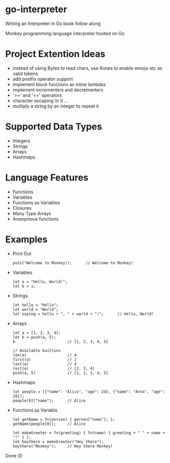 # go-interpreter
 Writing an Interpreter in Go book follow along

 Monkey programming language interpreter hosted on Go

# Project Extention Ideas
- instead of using Bytes to read chars, use Runes to enable emojis etc as valid tokens
- add postfix operator support
- implement block functions as inline lambdas
- implement incrementers and decrementers
- '>=' and '<=' operators
- character escaping \n \t ...
- multiply a string by an integer to repeat it

# Supported Data Types
- Integers
- Strings
- Arrays
- Hashmaps

# Language Features
- Functions
- Variables
- Functions as Variables
- Closures
- Many Type Arrays
- Anonymous functions

# Examples
- Print Out

    ```
    puts("Welcome to Monkey!);      // Welcome to Monkey! 
    ```

- Variables

    ```
    let a = "Hello, World!";
    let b = 1;
    ```

- Strings

    ```
    let hello = "Hello";
    let world = "World";
    let saying = hello + ", " + world + "!";      // Hello, World!
    ```

- Arrays

    ```
    let a = [1, 2, 3, 4];
    let b = push(a, 5);
    b                       // [1, 2, 3, 4, 5]

    // Available builtins
    len(a)                  // 4
    first(a)                // 1
    last(a)                 // 4
    rest(a)                 // [2, 3, 4]
    push(a, 5)              // [1, 2, 3, 4, 5]
    ```

- Hashmaps

    ```
    let people = [{"name": "Alice", "age": 24}, {"name": "Anna", "age": 28}];
    people[0]["name"];      // Alice
    ```

- Functions as Variabls

    ```
    let getName = fn(person) { person["name"]; };
    getName(people[0]);     // Alice

    let makeGreeter = fn(greeting) { fn(name) { greeting + " " + name + "!" } };
    let heythere = makeGreeter("Hey there");
    heythere("Monkey");     // Hey there Monkey!
    ```

Done 😊